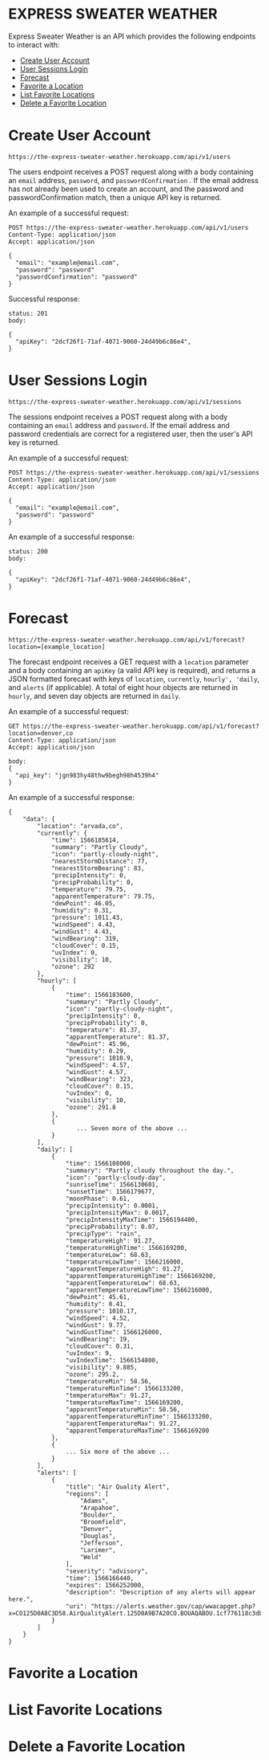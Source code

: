# EXPRESS SWEATER WEATHER

Express Sweater Weather is an API which provides the following endpoints to interact with:
+ [Create User Account](#create_user)
+ [User Sessions Login](#login)
+ [Forecast](#forecast)
+ [Favorite a Location](#favorite_a_location)
+ [List Favorite Locations](#list_favorites)
+ [Delete a Favorite Location](#delete_favorite)

# <a name="create_user"></a>Create User Account
`https://the-express-sweater-weather.herokuapp.com/api/v1/users`

The users endpoint receives a POST request along with a body containing an `email` address, `password`, and `passwordConfirmation` . If the email address has not already been used to create an account, and the password and passwordConfirmation match, then a unique API key is returned.

An example of a successful request:
```
POST https://the-express-sweater-weather.herokuapp.com/api/v1/users
Content-Type: application/json
Accept: application/json

{
  "email": "example@email.com",
  "password": "password"
  "passwordConfirmation": "password"
}
```
Successful response:
```
status: 201
body:

{
  "apiKey": "2dcf26f1-71af-4071-9060-24d49b6c86e4",
}
```
# <a name="login"></a>User Sessions Login
`https://the-express-sweater-weather.herokuapp.com/api/v1/sessions`

The sessions endpoint receives a POST request along with a body containing an `email` address and `password`. If the email address and password credentials are correct for a registered user, then the user's API key is returned.

An example of a successful request:
```
POST https://the-express-sweater-weather.herokuapp.com/api/v1/sessions
Content-Type: application/json
Accept: application/json

{
  "email": "example@email.com",
  "password": "password"
}
```
An example of a successful response:
```
status: 200
body:

{
  "apiKey": "2dcf26f1-71af-4071-9060-24d49b6c86e4",
}
```
# <a name="forecast"></a>Forecast
`https://the-express-sweater-weather.herokuapp.com/api/v1/forecast?location=[example_location]`

The forecast endpoint receives a GET request with a `location` parameter and a body containing an `apiKey` (a valid API key is required), and returns a JSON formatted forecast with keys of `location`, `currently`, `hourly', 'daily`, and `alerts` (if applicable). A total of eight hour objects are returned in `hourly`, and seven day objects are returned in `daily`.

An example of a successful request:
```
GET https://the-express-sweater-weather.herokuapp.com/api/v1/forecast?location=denver,co
Content-Type: application/json
Accept: application/json

body:
{
  "api_key": "jgn983hy48thw9begh98h4539h4"
}
```
An example of a successful response:
```
{
    "data": {
        "location": "arvada,co",
        "currently": {
            "time": 1566185614,
            "summary": "Partly Cloudy",
            "icon": "partly-cloudy-night",
            "nearestStormDistance": 77,
            "nearestStormBearing": 83,
            "precipIntensity": 0,
            "precipProbability": 0,
            "temperature": 79.75,
            "apparentTemperature": 79.75,
            "dewPoint": 46.05,
            "humidity": 0.31,
            "pressure": 1011.43,
            "windSpeed": 4.43,
            "windGust": 4.43,
            "windBearing": 319,
            "cloudCover": 0.15,
            "uvIndex": 0,
            "visibility": 10,
            "ozone": 292
        },
        "hourly": [
            {
                "time": 1566183600,
                "summary": "Partly Cloudy",
                "icon": "partly-cloudy-night",
                "precipIntensity": 0,
                "precipProbability": 0,
                "temperature": 81.37,
                "apparentTemperature": 81.37,
                "dewPoint": 45.96,
                "humidity": 0.29,
                "pressure": 1010.9,
                "windSpeed": 4.57,
                "windGust": 4.57,
                "windBearing": 323,
                "cloudCover": 0.15,
                "uvIndex": 0,
                "visibility": 10,
                "ozone": 291.8
            },
            {
                   ... Seven more of the above ...
            }
        ],
        "daily": [
            {
                "time": 1566108000,
                "summary": "Partly cloudy throughout the day.",
                "icon": "partly-cloudy-day",
                "sunriseTime": 1566130601,
                "sunsetTime": 1566179677,
                "moonPhase": 0.61,
                "precipIntensity": 0.0001,
                "precipIntensityMax": 0.0017,
                "precipIntensityMaxTime": 1566194400,
                "precipProbability": 0.07,
                "precipType": "rain",
                "temperatureHigh": 91.27,
                "temperatureHighTime": 1566169200,
                "temperatureLow": 68.63,
                "temperatureLowTime": 1566216000,
                "apparentTemperatureHigh": 91.27,
                "apparentTemperatureHighTime": 1566169200,
                "apparentTemperatureLow": 68.63,
                "apparentTemperatureLowTime": 1566216000,
                "dewPoint": 45.61,
                "humidity": 0.41,
                "pressure": 1010.17,
                "windSpeed": 4.52,
                "windGust": 9.77,
                "windGustTime": 1566126000,
                "windBearing": 19,
                "cloudCover": 0.31,
                "uvIndex": 9,
                "uvIndexTime": 1566154800,
                "visibility": 9.885,
                "ozone": 295.2,
                "temperatureMin": 58.56,
                "temperatureMinTime": 1566133200,
                "temperatureMax": 91.27,
                "temperatureMaxTime": 1566169200,
                "apparentTemperatureMin": 58.56,
                "apparentTemperatureMinTime": 1566133200,
                "apparentTemperatureMax": 91.27,
                "apparentTemperatureMaxTime": 1566169200
            },
            {
                ... Six more of the above ...
            }
        ],
        "alerts": [
            {
                "title": "Air Quality Alert",
                "regions": [
                    "Adams",
                    "Arapahoe",
                    "Boulder",
                    "Broomfield",
                    "Denver",
                    "Douglas",
                    "Jefferson",
                    "Larimer",
                    "Weld"
                ],
                "severity": "advisory",
                "time": 1566166440,
                "expires": 1566252000,
                "description": "Description of any alerts will appear here.",
                "uri": "https://alerts.weather.gov/cap/wwacapget.php?x=CO125D0A8C3D58.AirQualityAlert.125D0A9B7A20CO.BOUAQABOU.1cf776118c3db3569458730525db3fe1"
            }
        ]
    }
}
```
# <a name="favorite_a_location"></a>Favorite a Location
# <a name="list_favorites"></a>List Favorite Locations
# <a name="delete_favorite"></a>Delete a Favorite Location
